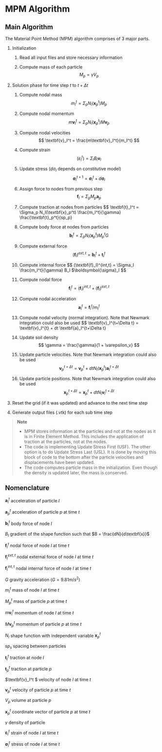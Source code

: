 # MPM Algorithm

## Main Algorithm

The Material Point Method (MPM) algorithm comprises of 3 major parts.

1. Initialization

    1. Read all input files and store necessary information

    1. Compute mass of each particle
        $$ M_p = \gamma V_p $$

1. Solution phase for time step $t$ to $t + \Delta t$

    1. Compute nodal mass 
        $$ m_I^t = \Sigma_p N_I(\textbf{x}_p^t) M_p $$

    1. Compute nodal momentum
        $$ m\textbf{v}_I^t = \Sigma_p N_I(\textbf{x}_p^t) M\textbf{v}_p $$

    1. Compute nodal velocities
        $$ \textbf{v}_I^t = \frac{m\textbf{v}_I^t}{m_I^t} $$

    1. Compute strain
        $$ (\varepsilon_I^t) = \Sigma_I B_I \textbf{v}_I $$

    1. Update stress ($d\sigma_I$ depends on constitutive model)
        $$ \boldsymbol{\sigma}_I^{t+1} = \boldsymbol{\sigma}_I^t + d\boldsymbol{\sigma}_I $$

    1. Assign force to nodes from previous step 
        $$ \textbf{f}_I = \Sigma_p M_p \textbf{a}_p  $$

    1. Compute traction at nodes from particles
        $$ \textbf{t}_I^t = \Sigma_p N_I(\textbf{x}_p^t) \frac{m_I^t}{\gamma} \frac{\textbf{t}_p^t}{sp_p} 

    1. Compute body force at nodes from particles
        $$ \textbf{b}_I^t = \Sigma_p N_I(\textbf{x}_p^t) M_p^t G $$

    1. Compute external force
        $$ (\textbf{f}_I)^{ext,t} = \textbf{b}_I^t + \textbf{t}_I^t $$

    1. Compute internal force
        $$ (\textbf{f}_I)^{int,t} = \Sigma_I \frac{m_I^t}{\gamma} B_I $\boldsymbol{\sigma}_I $$

    1. Compute nodal force
        $$ \textbf{f}_I^t = (\textbf{f}_I)^{int,t} + (\textbf{f}_I)^{ext,t}  $$

    1. Compute nodal acceleration
        $$ \textbf{a}_I^t = \textbf{f}_I^t / m_I^t $$

    1. Compute nodal velocity (normal integration). Note that Newmark integration could also be used
        $$ \textbf{v}_I^{t+\Delta t} = \textbf{v}_I^{t} + dt \textbf{a}_I^{t+\Delta t}

    1. Update soil density
        $$ \gamma = \frac{\gamma}{1 + \varepsilon_v} $$

    1. Update particle velocities. Note that Newmark integration could also be used
        $$ \textbf{v}_p^{t+\Delta t} = \textbf{v}_p^t + dt N_I(\textbf{x}_p^t) \textbf{a}_I^{t+\Delta t} $$

    1. Update particle positions. Note that Newmark integration could also be used
        $$ \textbf{x}_p^{t+\Delta t} = \textbf{x}_p^t + dt N_I \textbf{v}_I^{t+\Delta t} $$

1. Reset the grid (if it was updated) and advance to the next time step

1. Generate output files (.vtk) for each sub time step

> **Note** 
> * MPM stores information at the particles and not at the nodes as it is in Finite Element Method. This includes the application of traction at the particles, not at the nodes.
> * The code is implementing Update Stress First (USF). The other option is to do Update Stress Last (USL). It is done by moving this block of code to the bottom after the particle velocities and displacements have been updated.
> * The code computes particle mass in the initialization. Even though the density is updated later, the mass is conserved.


## Nomenclature

$\textbf{a}_I^t$ acceleration of particle $I$

$\textbf{a}_p^t$ acceleration of particle $p$ at time $t$

$\textbf{b}_I^t$ body force of node $I$

$B_I$ gradient of the shape function such that $B = \frac{dN}{d\textbf{x}}$

$\textbf{f}_I^t$ nodal force of node $I$ at time $t$

$\textbf{f}_I^{ext,t}$ nodal external force of node $I$ at time $t$

$\textbf{f}_I^{int,t}$ nodal internal force of node $I$ at time $t$

$G$ gravity acceleration ($G = 9.81 m/s^2$)

$m_I^t$ mass of node $I$ at time $t$

$M_p^t$ mass of particle $p$ at time $t$

$m\textbf{v}_I^t$ momentum of node $I$ at time $t$

$M\textbf{v}_p^t$ momentum of particle $p$ at time $t$

$N_I$ shape function with independent variable $\textbf{x}_p^t$

$sp_s$ spacing between particles

$\textbf{t}_I^t$ traction at node $I$

$\textbf{t}_p^t$ traction at particle $p$

$\textbf{v}_I^t $ velocity of node $I$ at time $t$

$\textbf{v}_p^t$ velocity of particle $p$ at time $t$ 

$V_p$ volume at particle $p$

$\textbf{x}_p^t$ coordinate vector of particle $p$ at time $t$

$\gamma$ density of particle

$\boldsymbol{\varepsilon}_I^t$ strain of node $I$ at time $t$

$\boldsymbol{\sigma}_I^t$ stress of node $I$ at time $t$